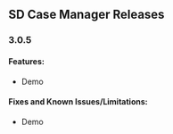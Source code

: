 ## SD Case Manager Releases

### 3.0.5
#### Features:
- Demo
#### Fixes and Known Issues/Limitations:
- Demo
